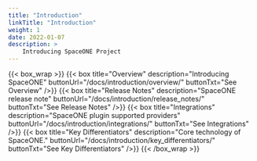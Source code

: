 ```yaml
---
title: "Introduction"
linkTitle: "Introduction"
weight: 1
date: 2022-01-07
description: >
    Introducing SpaceONE Project
---
```


{{< box_wrap >}}
{{< box title="Overview" description="Introducing SpaceONE" buttonUrl="/docs/introduction/overview/" buttonTxt="See Overview" />}}
{{< box title="Release Notes" description="SpaceONE release note" buttonUrl="/docs/introduction/release_notes/" buttonTxt="See Release Notes" />}}
{{< box title="Integrations" description="SpaceONE plugin supported providers" buttonUrl="/docs/introduction/integrations/" buttonTxt="See Integrations" />}}
{{< box title="Key Differentiators" description="Core technology of SpaceONE." buttonUrl="/docs/introduction/key_differentiators/" buttonTxt="See Key Differentiators" />}}
{{< /box_wrap >}}
